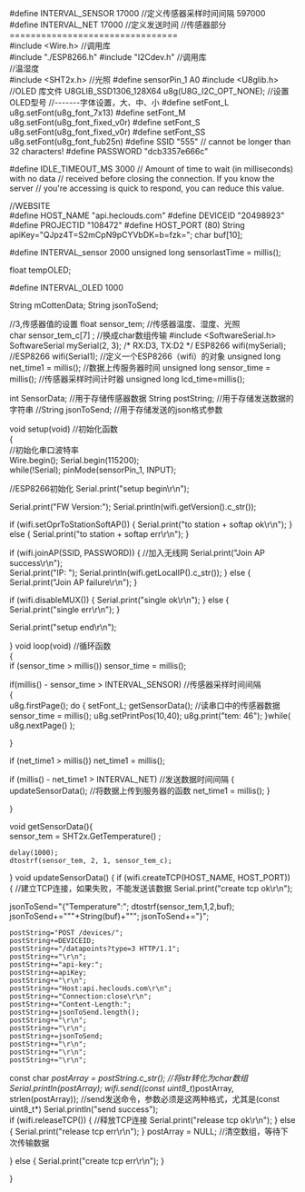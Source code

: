 #define INTERVAL_SENSOR   17000             //定义传感器采样时间间隔  597000
#define INTERVAL_NET      17000             //定义发送时间
//传感器部分================================   
#include <Wire.h>                                  //调用库  
#include "./ESP8266.h"
#include "I2Cdev.h"                                //调用库  
//温湿度   
#include <SHT2x.h>
//光照
#define  sensorPin_1  A0
#include <U8glib.h>                 //OLED  库文件
U8GLIB_SSD1306_128X64 u8g(U8G_I2C_OPT_NONE);       //设置OLED型号 
//-------字体设置，大、中、小
#define setFont_L u8g.setFont(u8g_font_7x13)
#define setFont_M u8g.setFont(u8g_font_fixed_v0r)
#define setFont_S u8g.setFont(u8g_font_fixed_v0r)
#define setFont_SS u8g.setFont(u8g_font_fub25n)
#define SSID           "555"                   // cannot be longer than 32 characters!
#define PASSWORD       "dcb3357e666c"

#define IDLE_TIMEOUT_MS  3000      // Amount of time to wait (in milliseconds) with no data 
                                   // received before closing the connection.  If you know the server
                                   // you're accessing is quick to respond, you can reduce this value.

//WEBSITE     
#define HOST_NAME   "api.heclouds.com"
#define DEVICEID   "20498923"
#define PROJECTID "108472"
#define HOST_PORT   (80)
String apiKey="QJpz4T=S2mCpN9pCYVbDK=b=fzk=";
char buf[10];

#define INTERVAL_sensor 2000
unsigned long sensorlastTime = millis();

float tempOLED;

#define INTERVAL_OLED 1000

String mCottenData;
String jsonToSend;

//3,传感器值的设置 
float sensor_tem;                    //传感器温度、湿度、光照   
char  sensor_tem_c[7] ;    //换成char数组传输
#include <SoftwareSerial.h>
SoftwareSerial mySerial(2, 3); /* RX:D3, TX:D2 */
ESP8266 wifi(mySerial);
//ESP8266 wifi(Serial1);                                      //定义一个ESP8266（wifi）的对象
unsigned long net_time1 = millis();                          //数据上传服务器时间
unsigned long sensor_time = millis();                        //传感器采样时间计时器
unsigned long lcd_time=millis();


int SensorData;                                   //用于存储传感器数据
String postString;                                //用于存储发送数据的字符串
//String jsonToSend;                                //用于存储发送的json格式参数

void setup(void)     //初始化函数  
{       
  //初始化串口波特率  
    Wire.begin();
    Serial.begin(115200);   
    while(!Serial);
    pinMode(sensorPin_1, INPUT);

   //ESP8266初始化
    Serial.print("setup begin\r\n");   

  Serial.print("FW Version:");
  Serial.println(wifi.getVersion().c_str());

  if (wifi.setOprToStationSoftAP()) {
    Serial.print("to station + softap ok\r\n");
  } else {
    Serial.print("to station + softap err\r\n");
  }

  if (wifi.joinAP(SSID, PASSWORD)) {      //加入无线网
    Serial.print("Join AP success\r\n");  
    Serial.print("IP: ");
    Serial.println(wifi.getLocalIP().c_str());
  } else {
    Serial.print("Join AP failure\r\n");
  }

  if (wifi.disableMUX()) {
    Serial.print("single ok\r\n");
  } else {
    Serial.print("single err\r\n");
  }

  Serial.print("setup end\r\n");
    
  
}
void loop(void)     //循环函数  
{   
  if (sensor_time > millis())  sensor_time = millis();  
    
  if(millis() - sensor_time > INTERVAL_SENSOR)              //传感器采样时间间隔  
  {  
     u8g.firstPage();
     do {
         setFont_L;
         getSensorData();                                        //读串口中的传感器数据
         sensor_time = millis();
         u8g.setPrintPos(10,40);
         u8g.print("tem: 46");
     }while( u8g.nextPage() );
    
  }  

    
  if (net_time1 > millis())  net_time1 = millis();
  
  if (millis() - net_time1 > INTERVAL_NET)                  //发送数据时间间隔
  {                
    updateSensorData();                                     //将数据上传到服务器的函数
    net_time1 = millis();
  }
  
}

void getSensorData(){  
    sensor_tem = SHT2x.GetTemperature() ;   
    
    delay(1000);
    dtostrf(sensor_tem, 2, 1, sensor_tem_c);
   
}
void updateSensorData() {
  if (wifi.createTCP(HOST_NAME, HOST_PORT)) { //建立TCP连接，如果失败，不能发送该数据
    Serial.print("create tcp ok\r\n");

jsonToSend="{\"Temperature\":";
    dtostrf(sensor_tem,1,2,buf);
    jsonToSend+="\""+String(buf)+"\"";
    jsonToSend+="}";



    postString="POST /devices/";
    postString+=DEVICEID;
    postString+="/datapoints?type=3 HTTP/1.1";
    postString+="\r\n";
    postString+="api-key:";
    postString+=apiKey;
    postString+="\r\n";
    postString+="Host:api.heclouds.com\r\n";
    postString+="Connection:close\r\n";
    postString+="Content-Length:";
    postString+=jsonToSend.length();
    postString+="\r\n";
    postString+="\r\n";
    postString+=jsonToSend;
    postString+="\r\n";
    postString+="\r\n";
    postString+="\r\n";

  const char *postArray = postString.c_str();                 //将str转化为char数组
  Serial.println(postArray);
  wifi.send((const uint8_t*)postArray, strlen(postArray));    //send发送命令，参数必须是这两种格式，尤其是(const uint8_t*)
  Serial.println("send success");   
     if (wifi.releaseTCP()) {                                 //释放TCP连接
        Serial.print("release tcp ok\r\n");
        } 
     else {
        Serial.print("release tcp err\r\n");
        }
      postArray = NULL;                                       //清空数组，等待下次传输数据
  
  } else {
    Serial.print("create tcp err\r\n");
  }
  
}
